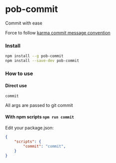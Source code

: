 # pob-commit

Commit with ease

Force to follow [karma commit message convention](http://karma-runner.github.io/1.0/dev/git-commit-msg.html)

### Install

```sh
npm install --g pob-commit
npm install --save-dev pob-commit
```

### How to use

#### Direct use

```
commit
```

All args are passed to git commit

#### With npm scripts `npm run commit`

Edit your package.json:

```json
{
    "scripts": {
        "commit": "commit",
    }
}

```
